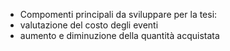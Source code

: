 * Compomenti principali da sviluppare per la tesi:
* valutazione del costo degli eventi
* aumento e diminuzione della quantità acquistata